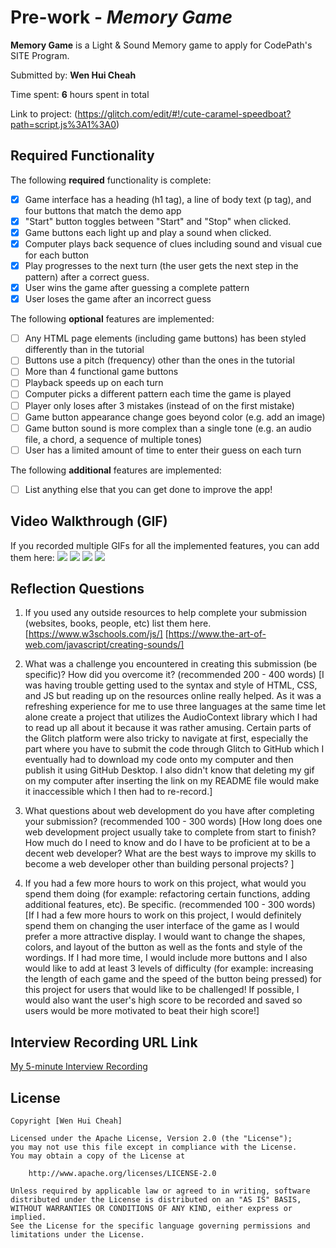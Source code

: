 # Pre-work - *Memory Game*

**Memory Game** is a Light & Sound Memory game to apply for CodePath's SITE Program. 

Submitted by: **Wen Hui Cheah**

Time spent: **6** hours spent in total

Link to project: (https://glitch.com/edit/#!/cute-caramel-speedboat?path=script.js%3A1%3A0)

## Required Functionality

The following **required** functionality is complete:

* [x] Game interface has a heading (h1 tag), a line of body text (p tag), and four buttons that match the demo app
* [x] "Start" button toggles between "Start" and "Stop" when clicked. 
* [x] Game buttons each light up and play a sound when clicked. 
* [x] Computer plays back sequence of clues including sound and visual cue for each button
* [x] Play progresses to the next turn (the user gets the next step in the pattern) after a correct guess. 
* [x] User wins the game after guessing a complete pattern
* [x] User loses the game after an incorrect guess

The following **optional** features are implemented:

* [ ] Any HTML page elements (including game buttons) has been styled differently than in the tutorial
* [ ] Buttons use a pitch (frequency) other than the ones in the tutorial
* [ ] More than 4 functional game buttons
* [ ] Playback speeds up on each turn
* [ ] Computer picks a different pattern each time the game is played
* [ ] Player only loses after 3 mistakes (instead of on the first mistake)
* [ ] Game button appearance change goes beyond color (e.g. add an image)
* [ ] Game button sound is more complex than a single tone (e.g. an audio file, a chord, a sequence of multiple tones)
* [ ] User has a limited amount of time to enter their guess on each turn

The following **additional** features are implemented:

- [ ] List anything else that you can get done to improve the app!

## Video Walkthrough (GIF)

If you recorded multiple GIFs for all the implemented features, you can add them here:
![](https://recordit.co/Hf9RI3Jo7b.gif)
![](gif2-link-here)
![](gif3-link-here)
![](gif4-link-here)

## Reflection Questions
1. If you used any outside resources to help complete your submission (websites, books, people, etc) list them here. 
[https://www.w3schools.com/js/]
[https://www.the-art-of-web.com/javascript/creating-sounds/]

2. What was a challenge you encountered in creating this submission (be specific)? How did you overcome it? (recommended 200 - 400 words) 
[I was having trouble getting used to the syntax and style of HTML, CSS, and JS but reading up on the resources online really helped. As it was a refreshing experience for me to use three languages at the same time let alone create a project that utilizes the AudioContext library which I had to read up all about it because it was rather amusing. Certain parts of the Glitch platform were also tricky to navigate at first, especially the part where you have to submit the code through Glitch to GitHub which I eventually had to download my code onto my computer and then publish it using GitHub Desktop. I also didn't know that deleting my gif on my computer after inserting the link on my README file would make it inaccessible which I then had to re-record.]

3. What questions about web development do you have after completing your submission? (recommended 100 - 300 words) 
[How long does one web development project usually take to complete from start to finish? 
How much do I need to know and do I have to be proficient at to be a decent web developer? 
What are the best ways to improve my skills to become a web developer other than building personal projects? ]

4. If you had a few more hours to work on this project, what would you spend them doing (for example: refactoring certain functions, adding additional features, etc). Be specific. (recommended 100 - 300 words) 
[If I had a few more hours to work on this project, I would definitely spend them on changing the user interface of the game as I would prefer a more attractive display. I would want to change the shapes, colors, and layout of the button as well as the fonts and style of the wordings. If I had more time, I would include more buttons and I also would like to add at least 3 levels of difficulty (for example: increasing the length of each game and the speed of the button being pressed) for this project for users that would like to be challenged! If possible, I would also want the user's high score to be recorded and saved so users would be more motivated to beat their high score!]



## Interview Recording URL Link

[My 5-minute Interview Recording](https://www.loom.com/share/817fc023681840a48f9172674290ad21)


## License

    Copyright [Wen Hui Cheah]

    Licensed under the Apache License, Version 2.0 (the "License");
    you may not use this file except in compliance with the License.
    You may obtain a copy of the License at

        http://www.apache.org/licenses/LICENSE-2.0

    Unless required by applicable law or agreed to in writing, software
    distributed under the License is distributed on an "AS IS" BASIS,
    WITHOUT WARRANTIES OR CONDITIONS OF ANY KIND, either express or implied.
    See the License for the specific language governing permissions and
    limitations under the License.
